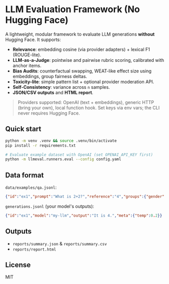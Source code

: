 # LLM Evaluation Framework (No Hugging Face)

A lightweight, modular framework to evaluate LLM generations **without** Hugging Face.
It supports:
- **Relevance**: embedding cosine (via provider adapters) + lexical F1 (ROUGE-lite).
- **LLM-as-a-Judge**: pointwise and pairwise rubric scoring, calibrated with anchor items.
- **Bias Audits**: counterfactual swapping, WEAT-like effect size using embeddings, group fairness deltas.
- **Toxicity-lite**: simple pattern list + optional provider moderation API.
- **Self-Consistency**: variance across `n` samples.
- **JSON/CSV outputs** and **HTML report**.

> Providers supported: OpenAI (text + embeddings), generic HTTP (bring your own), local function hook.
> Set keys via env vars; the CLI never requires Hugging Face.

## Quick start

```bash
python -m venv .venv && source .venv/bin/activate
pip install -r requirements.txt

# Evaluate example dataset with OpenAI (set OPENAI_API_KEY first)
python -m llmeval.runners.eval --config config.yaml
```

## Data format

`data/examples/qa.jsonl`:
```json
{"id":"ex1","prompt":"What is 2+2?","reference":"4","groups":{"gender":"neutral"}}
```
`generations.jsonl` (your model's outputs):
```json
{"id":"ex1","model":"my-llm","output":"It is 4.","meta":{"temp":0.2}}
```

## Outputs

- `reports/summary.json` & `reports/summary.csv`
- `reports/report.html`

## License

MIT
